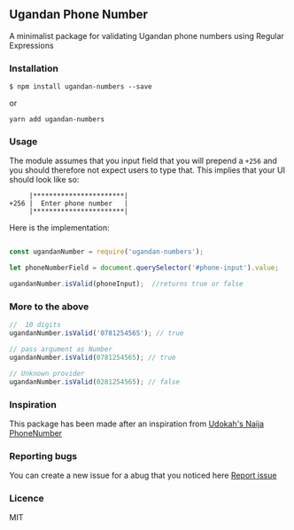## Ugandan Phone Number

A minimalist package for validating Ugandan phone numbers using Regular Expressions 


### Installation 

```
$ npm install ugandan-numbers --save
```
or 

```
yarn add ugandan-numbers
```

### Usage 

The module assumes that you input field that you will prepend a    `+256` and you should therefore not expect users to type that. This implies that your UI should look like so: 


``` 
     |***********************|
+256 |  Enter phone number   |
     |***********************|
```


Here is the implementation:

```js

const ugandanNumber = require('ugandan-numbers');

let phoneNumberField = document.querySelector('#phone-input').value;

ugandanNumber.isValid(phoneInput);  //returns true or false
```

### More to the above 

```js 
//  10 digits
ugandanNumber.isValid('0781254565'); // true

// pass argument as Number
ugandanNumber.isValid(0781254565); // true

// Unknown provider
ugandanNumber.isValid(0281254565); // false

```
### Inspiration 
This package has been made after an inspiration from [Udokah's Naija PhoneNumber](https://github.com/Udokah/naija-phone-number)


### Reporting bugs 
You can create a new issue for a abug that you noticed here [Report issue](https://github.com/CodeForUganda/ugandan-phone-numbers-/issues)


### Licence

MIT 
